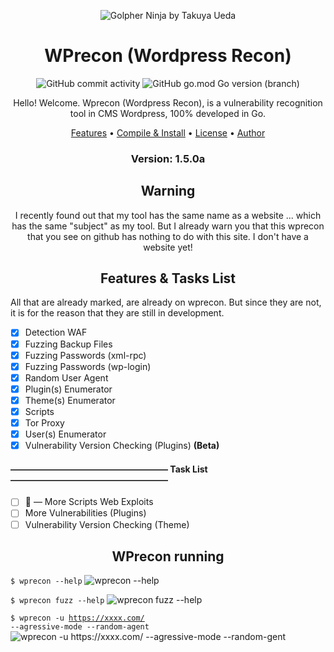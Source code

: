 <p align="center" ><img alt="Golpher Ninja by Takuya Ueda" src="https://raw.githubusercontent.com/tenntenn/gopher-stickers/master/png/ninja.png"></p>

<h1 align="center">WPrecon (Wordpress Recon)</h1>
<p align="center"> 
  <img alt="GitHub commit activity" src="https://img.shields.io/github/commit-activity/m/blackbinn/wprecon">
  <img alt="GitHub go.mod Go version (branch)" src="https://img.shields.io/github/go-mod/go-version/blackbinn/wprecon/master?label=Go&logo=go">

  <p align="center">
    Hello! Welcome. Wprecon (Wordpress Recon), is a vulnerability recognition tool in CMS Wordpress, 100% developed in Go.
  </p>
</p> 

<p align="center">
  <a href="#features">Features</a> •
  <a href="https://github.com/blackbinn/wprecon/wiki/Compile-and-Install">Compile & Install</a> •
  <a href="https://github.com/blackbinn/wprecon/blob/master/LICENSE">License</a> • 
  <a href="https://github.com/blackbinn">Author</a>
</p>

<h3><p align="center">Version: 1.5.0a</p></h3>
<h2 align="center">Warning</h2>
<p align="center">
I recently found out that my tool has the same name as a website ... which has the same "subject" as my tool.
But I already warn you that this wprecon that you see on github has nothing to do with this site.
I don't have a website yet!
</p>
 
<h2 align="center">Features & Tasks List</h2>

All that are already marked, are already on wprecon.
But since they are not, it is for the reason that they are still in development.

- [x] Detection WAF
- [x] Fuzzing Backup Files
- [x] Fuzzing Passwords (xml-rpc)
- [x] Fuzzing Passwords (wp-login)
- [x] Random User Agent
- [x] Plugin(s) Enumerator
- [x] Theme(s) Enumerator
- [x] Scripts
- [x] Tor Proxy
- [x] User(s) Enumerator
- [x] Vulnerability Version Checking (Plugins) **(Beta)**
#### —————————————————— Task List ——————————————————
- [ ] 🔨 — More Scripts Web Exploits
- [ ] More Vulnerabilities (Plugins)
- [ ] Vulnerability Version Checking (Theme)

<p align="center" >
  <h2 align="center">WPrecon running</h2>
  
  <code>$ wprecon --help</code>
  <img alt="wprecon --help" src="https://i.imgur.com/KpuDUy5.png">
  
  <code>$ wprecon fuzz --help</code>
  <img alt="wprecon fuzz --help" src="https://i.imgur.com/UCo3Odu.png">
 
  <code>$ wprecon -u https://xxxx.com/ --agressive-mode --random-agent</code>
  <img alt="wprecon -u https://xxxx.com/ --agressive-mode --random-gent" src="https://i.imgur.com/7pJv2uY.png">
</p>